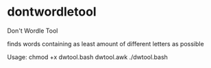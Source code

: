 # dontwordletool
Don't Wordle Tool

finds words containing as least amount of different letters as possible

Usage:
chmod +x dwtool.bash dwtool.awk
./dwtool.bash
